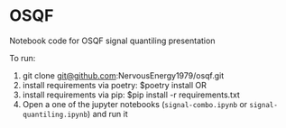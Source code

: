 # OSQF
Notebook code for OSQF signal quantiling presentation

To run:
1. git clone git@github.com:NervousEnergy1979/osqf.git
2. install requirements via poetry: $poetry install
OR
3. install requirements via pip: $pip install -r requirements.txt
4. Open a one of the jupyter notebooks (`signal-combo.ipynb` or `signal-quantiling.ipynb`) and run it